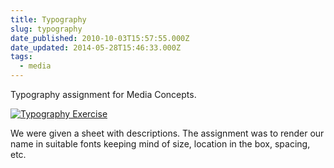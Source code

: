 ```yaml
---
title: Typography
slug: typography
date_published: 2010-10-03T15:57:55.000Z
date_updated: 2014-05-28T15:46:33.000Z
tags:
  - media
---
```


Typography assignment for Media Concepts.

[![Typography Exercise](http://res.cloudinary.com/joelgoodman/image/upload/v1401313594/typographyexercise_xnnfi3.png)](http://res.cloudinary.com/joelgoodman/image/upload/v1401313594/typographyexercise_xnnfi3.png)

We were given a sheet with descriptions. The assignment was to render our name in suitable fonts keeping mind of size, location in the box, spacing, etc.
